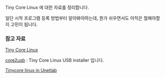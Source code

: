 Tiny Core Linux 에 대한 자료를 정리합니다. 

일단 시작 프로그램 등록 방법부터 알아봐야하는데, 뭔가 쉬우면서도 아직은 뭘해야할 지 고민이 됩니다.

### 참고 자료

[Tiny Core Linux](http://tinycorelinux.net/welcome.html)

[core2usb](https://sourceforge.net/projects/core2usb/) : Tiny Core Linux USB installer 입니다.

[Tinycore linux in Unetlab](http://www.achyarnurandi.net/2016/05/tinycore-linux-in-unetlab.html)